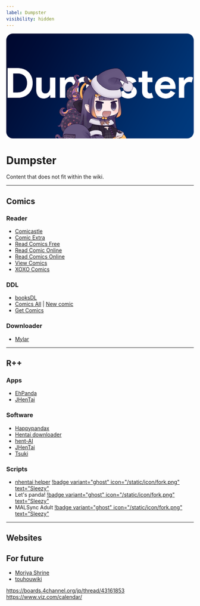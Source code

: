 ```yaml
---
label: Dumpster
visibility: hidden
---
```


![](/static/thumb/dumpster.png)
# Dumpster
Content that does not fit within the wiki.
___

## Comics

### Reader
- [Comicastle](https://www.comicastle.org/)
- [Comic Extra](https://ww1.comicextra.com/)
- [Read Comics Free](https://readcomicsfree.com/)
- [Read Comic Online](https://readcomiconline.li/)
- [Read Comics Online](https://readcomicsonline.ru/)
- [View Comics](https://viewcomics.me/)
- [XOXO Comics](https://xoxocomics.com/)

### DDL
- [booksDL](https://booksdl.org/comics0/)
- [Comics All](https://comics-all.com/) | [New comic](https://newcomic.info/)
- [Get Comics](https://getcomics.info/)

### Downloader
- [Mylar](https://github.com/mylar3/mylar3)

___
## R++

### Apps
- [EhPanda](https://github.com/EhPanda-Team/EhPanda)
- [JHenTai](https://github.com/jiangtian616/JHenTai)

### Software
- [Happypandax](https://github.com/happypandax/happypandax)
- [Hentai downloader](https://github.com/touno-io/hentai-downloader)
- [hent-AI](https://github.com/natethegreate/hent-AI)
- [JHenTai](https://github.com/jiangtian616/JHenTai)
- [Tsuki](https://github.com/Gusb3ll/Tsuki)

### Scripts
- [nhentai helper](https://github.com/Tsuk1ko/nhentai-helper) [!badge variant="ghost" icon="/static/icon/fork.png" text="Sleezy"](https://sleazyfork.org/en/scripts/375992-nhentai-helper)
- Let's panda! [!badge variant="ghost" icon="/static/icon/fork.png" text="Sleezy"](https://sleazyfork.org/en/scripts/33979-let-s-panda)
- MALSync Adult [!badge variant="ghost" icon="/static/icon/fork.png" text="Sleezy"](https://sleazyfork.org/en/scripts/387981-mal-sync-adult-fatexxxblood-edition)

___

## Websites


## For future
- [Moriya Shrine](https://moriyashrine.org/)
- [touhouwiki](https://en.touhouwiki.net/wiki/Touhou_Wiki)


https://boards.4channel.org/jp/thread/43161853
https://www.viz.com/calendar/




